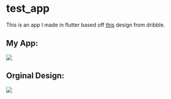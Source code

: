 # test_app

This is an app I made in flutter based off [this](https://dribbble.com/shots/1945593-Login-Home-Screen?utm_source=Clipboard_Shot&utm_campaign=madebyanton&utm_content=Login%20%26%20Home%20Screen&utm_medium=Social_Share) design from dribble.

## My App:

![](https://media.giphy.com/media/L4O9XNYKYq81STCVXj/giphy.gif)

## Orginal Design:

![](https://cdn.dribbble.com/users/62319/screenshots/1945593/shot.gif)

